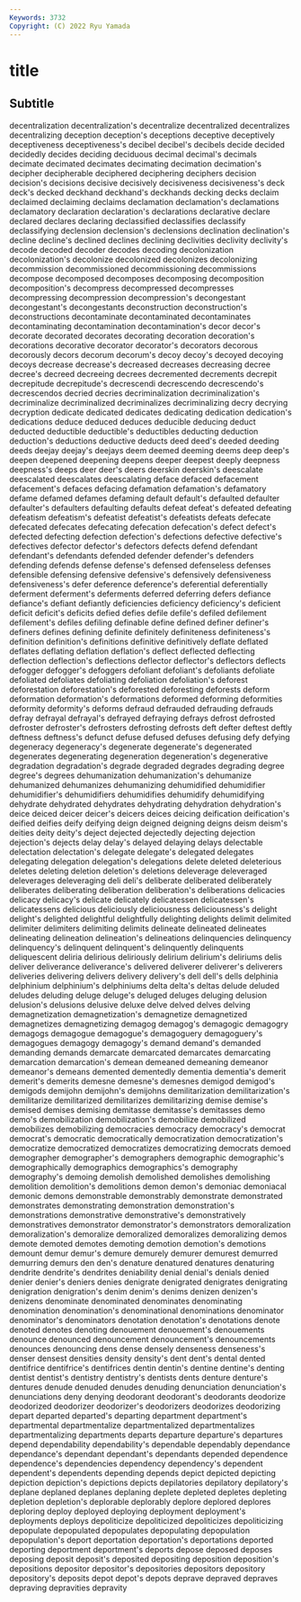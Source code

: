 ```yaml
---
Keywords: 3732
Copyright: (C) 2022 Ryu Yamada
---
```



# title

## Subtitle
decentralization decentralization's decentralize decentralized decentralizes
decentralizing deception deception's deceptions deceptive deceptively deceptiveness deceptiveness's decibel decibel's
decibels decide decided decidedly decides deciding deciduous decimal decimal's decimals
decimate decimated decimates decimating decimation decimation's decipher decipherable deciphered deciphering
deciphers decision decision's decisions decisive decisively decisiveness decisiveness's deck deck's
decked deckhand deckhand's deckhands decking decks declaim declaimed declaiming declaims
declamation declamation's declamations declamatory declaration declaration's declarations declarative declare declared
declares declaring declassified declassifies declassify declassifying declension declension's declensions declination
declination's decline decline's declined declines declining declivities declivity declivity's decode
decoded decoder decodes decoding decolonization decolonization's decolonize decolonized decolonizes decolonizing
decommission decommissioned decommissioning decommissions decompose decomposed decomposes decomposing decomposition decomposition's
decompress decompressed decompresses decompressing decompression decompression's decongestant decongestant's decongestants deconstruction
deconstruction's deconstructions decontaminate decontaminated decontaminates decontaminating decontamination decontamination's decor decor's
decorate decorated decorates decorating decoration decoration's decorations decorative decorator decorator's
decorators decorous decorously decors decorum decorum's decoy decoy's decoyed decoying
decoys decrease decrease's decreased decreases decreasing decree decree's decreed decreeing
decrees decremented decrements decrepit decrepitude decrepitude's decrescendi decrescendo decrescendo's decrescendos
decried decries decriminalization decriminalization's decriminalize decriminalized decriminalizes decriminalizing decry decrying
decryption dedicate dedicated dedicates dedicating dedication dedication's dedications deduce deduced
deduces deducible deducing deduct deducted deductible deductible's deductibles deducting deduction
deduction's deductions deductive deducts deed deed's deeded deeding deeds deejay
deejay's deejays deem deemed deeming deems deep deep's deepen deepened
deepening deepens deeper deepest deeply deepness deepness's deeps deer deer's
deers deerskin deerskin's deescalate deescalated deescalates deescalating deface defaced defacement
defacement's defaces defacing defamation defamation's defamatory defame defamed defames defaming
default default's defaulted defaulter defaulter's defaulters defaulting defaults defeat defeat's
defeated defeating defeatism defeatism's defeatist defeatist's defeatists defeats defecate defecated
defecates defecating defecation defecation's defect defect's defected defecting defection defection's
defections defective defective's defectives defector defector's defectors defects defend defendant
defendant's defendants defended defender defender's defenders defending defends defense defense's
defensed defenseless defenses defensible defensing defensive defensive's defensively defensiveness defensiveness's
defer deference deference's deferential deferentially deferment deferment's deferments deferred deferring
defers defiance defiance's defiant defiantly deficiencies deficiency deficiency's deficient deficit
deficit's deficits defied defies defile defile's defiled defilement defilement's defiles
defiling definable define defined definer definer's definers defines defining definite
definitely definiteness definiteness's definition definition's definitions definitive definitively deflate deflated
deflates deflating deflation deflation's deflect deflected deflecting deflection deflection's deflections
deflector deflector's deflectors deflects defogger defogger's defoggers defoliant defoliant's defoliants
defoliate defoliated defoliates defoliating defoliation defoliation's deforest deforestation deforestation's deforested
deforesting deforests deform deformation deformation's deformations deformed deforming deformities deformity
deformity's deforms defraud defrauded defrauding defrauds defray defrayal defrayal's defrayed
defraying defrays defrost defrosted defroster defroster's defrosters defrosting defrosts deft
defter deftest deftly deftness deftness's defunct defuse defused defuses defusing
defy defying degeneracy degeneracy's degenerate degenerate's degenerated degenerates degenerating degeneration
degeneration's degenerative degradation degradation's degrade degraded degrades degrading degree degree's
degrees dehumanization dehumanization's dehumanize dehumanized dehumanizes dehumanizing dehumidified dehumidifier dehumidifier's
dehumidifiers dehumidifies dehumidify dehumidifying dehydrate dehydrated dehydrates dehydrating dehydration dehydration's
deice deiced deicer deicer's deicers deices deicing deification deification's deified
deifies deify deifying deign deigned deigning deigns deism deism's deities
deity deity's deject dejected dejectedly dejecting dejection dejection's dejects delay
delay's delayed delaying delays delectable delectation delectation's delegate delegate's delegated
delegates delegating delegation delegation's delegations delete deleted deleterious deletes deleting
deletion deletion's deletions deleverage deleveraged deleverages deleveraging deli deli's deliberate
deliberated deliberately deliberates deliberating deliberation deliberation's deliberations delicacies delicacy delicacy's
delicate delicately delicatessen delicatessen's delicatessens delicious deliciously deliciousness deliciousness's delight
delight's delighted delightful delightfully delighting delights delimit delimited delimiter delimiters
delimiting delimits delineate delineated delineates delineating delineation delineation's delineations delinquencies
delinquency delinquency's delinquent delinquent's delinquently delinquents deliquescent deliria delirious deliriously
delirium delirium's deliriums delis deliver deliverance deliverance's delivered deliverer deliverer's
deliverers deliveries delivering delivers delivery delivery's dell dell's dells delphinia
delphinium delphinium's delphiniums delta delta's deltas delude deluded deludes deluding
deluge deluge's deluged deluges deluging delusion delusion's delusions delusive deluxe
delve delved delves delving demagnetization demagnetization's demagnetize demagnetized demagnetizes demagnetizing
demagog demagog's demagogic demagogry demagogs demagogue demagogue's demagoguery demagoguery's demagogues
demagogy demagogy's demand demand's demanded demanding demands demarcate demarcated demarcates
demarcating demarcation demarcation's demean demeaned demeaning demeanor demeanor's demeans demented
dementedly dementia dementia's demerit demerit's demerits demesne demesne's demesnes demigod
demigod's demigods demijohn demijohn's demijohns demilitarization demilitarization's demilitarize demilitarized demilitarizes
demilitarizing demise demise's demised demises demising demitasse demitasse's demitasses demo
demo's demobilization demobilization's demobilize demobilized demobilizes demobilizing democracies democracy democracy's
democrat democrat's democratic democratically democratization democratization's democratize democratized democratizes democratizing
democrats demoed demographer demographer's demographers demographic demographic's demographically demographics demographics's
demography demography's demoing demolish demolished demolishes demolishing demolition demolition's demolitions
demon demon's demoniac demoniacal demonic demons demonstrable demonstrably demonstrate demonstrated
demonstrates demonstrating demonstration demonstration's demonstrations demonstrative demonstrative's demonstratively demonstratives demonstrator
demonstrator's demonstrators demoralization demoralization's demoralize demoralized demoralizes demoralizing demos demote
demoted demotes demoting demotion demotion's demotions demount demur demur's demure
demurely demurer demurest demurred demurring demurs den den's denature denatured
denatures denaturing dendrite dendrite's dendrites deniability denial denial's denials denied
denier denier's deniers denies denigrate denigrated denigrates denigrating denigration denigration's
denim denim's denims denizen denizen's denizens denominate denominated denominates denominating
denomination denomination's denominational denominations denominator denominator's denominators denotation denotation's denotations
denote denoted denotes denoting denouement denouement's denouements denounce denounced denouncement
denouncement's denouncements denounces denouncing dens dense densely denseness denseness's denser
densest densities density density's dent dent's dental dented dentifrice dentifrice's
dentifrices dentin dentin's dentine dentine's denting dentist dentist's dentistry dentistry's
dentists dents denture denture's dentures denude denuded denudes denuding denunciation
denunciation's denunciations deny denying deodorant deodorant's deodorants deodorize deodorized deodorizer
deodorizer's deodorizers deodorizes deodorizing depart departed departed's departing department department's
departmental departmentalize departmentalized departmentalizes departmentalizing departments departs departure departure's departures
depend dependability dependability's dependable dependably dependance dependance's dependant dependant's dependants
depended dependence dependence's dependencies dependency dependency's dependent dependent's dependents depending
depends depict depicted depicting depiction depiction's depictions depicts depilatories depilatory
depilatory's deplane deplaned deplanes deplaning deplete depleted depletes depleting depletion
depletion's deplorable deplorably deplore deplored deplores deploring deploy deployed deploying
deployment deployment's deployments deploys depoliticize depoliticized depoliticizes depoliticizing depopulate depopulated
depopulates depopulating depopulation depopulation's deport deportation deportation's deportations deported deporting
deportment deportment's deports depose deposed deposes deposing deposit deposit's deposited
depositing deposition deposition's depositions depositor depositor's depositories depositors depository depository's
deposits depot depot's depots deprave depraved depraves depraving depravities depravity

